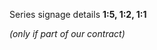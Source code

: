 <span class="transform-to-uppercase">Series signage details **1:5, 1:2, 1:1**</span>

_(only if part of our contract)_